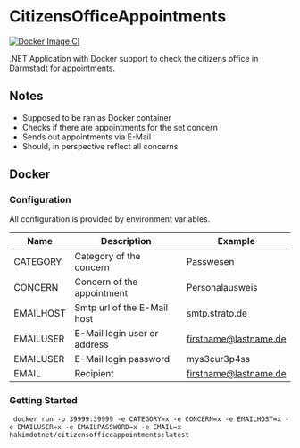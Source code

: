 # CitizensOfficeAppointments
[![Docker Image CI](https://github.com/hakimdotdev/CitizensOfficeAppointments/actions/workflows/docker-image.yml/badge.svg)](https://github.com/hakimdotdev/CitizensOfficeAppointments/actions/workflows/docker-image.yml)

.NET Application with Docker support to check the citizens office in Darmstadt for appointments.

## Notes 

- Supposed to be ran as Docker container
- Checks if there are appointments for the set concern
- Sends out appointments via E-Mail
- Should, in perspective reflect all concerns

## Docker

### Configuration

All configuration is provided by environment variables.

| Name                 | Description                                                                      | Example                              |
|----------------------|----------------------------------------------------------------------------------|--------------------------------------|
| CATEGORY			   | Category of the concern														  | Passwesen				             |
| CONCERN              | Concern of the appointment														  | Personalausweis						 |
| EMAILHOST            | Smtp url of the E-Mail host													  | smtp.strato.de		                 |
| EMAILUSER			   | E-Mail login user or address									                  | firstname@lastname.de                |
| EMAILUSER		   | E-Mail login password															  | mys3cur3p4ss						 |
| EMAIL				   | Recipient																		  | firstname@lastname.de                |

### Getting Started

```
 docker run -p 39999:39999 -e CATEGORY=x -e CONCERN=x -e EMAILHOST=x -e EMAILUSER=x -e EMAILPASSWORD=x -e EMAIL=x hakimdotnet/citizensofficeappointments:latest